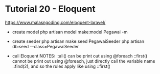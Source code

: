 # Tutorial 20 - Eloquent
https://www.malasngoding.com/eloquent-laravel/

 - create model
 php artisan model make:model Pegawai -m
 - create seeder
 php artisan make:seed PegawaiSeeder
 php artisan db:seed --class=PegawaiSeeder

 - call Eloquent
 NOTES:
 ::all() can be print out using @foreach
 ::first() cannot be print out using @foreach, just directly call the variable name
 ::find(2), and so the rules apply like using ::first()
